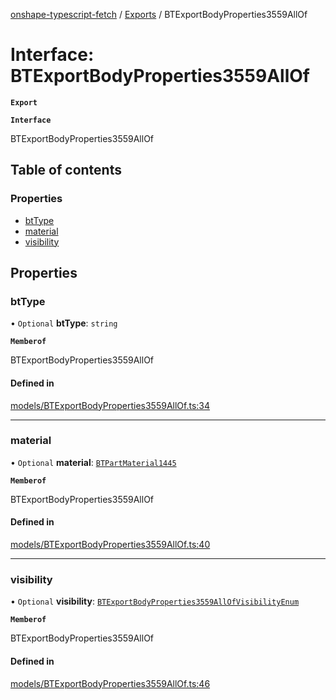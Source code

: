 [onshape-typescript-fetch](../README.md) / [Exports](../modules.md) / BTExportBodyProperties3559AllOf

# Interface: BTExportBodyProperties3559AllOf

**`Export`**

**`Interface`**

BTExportBodyProperties3559AllOf

## Table of contents

### Properties

- [btType](BTExportBodyProperties3559AllOf.md#bttype)
- [material](BTExportBodyProperties3559AllOf.md#material)
- [visibility](BTExportBodyProperties3559AllOf.md#visibility)

## Properties

### btType

• `Optional` **btType**: `string`

**`Memberof`**

BTExportBodyProperties3559AllOf

#### Defined in

[models/BTExportBodyProperties3559AllOf.ts:34](https://github.com/toebes/onshape-typescript-fetch/blob/3e11ae1/models/BTExportBodyProperties3559AllOf.ts#L34)

___

### material

• `Optional` **material**: [`BTPartMaterial1445`](BTPartMaterial1445.md)

**`Memberof`**

BTExportBodyProperties3559AllOf

#### Defined in

[models/BTExportBodyProperties3559AllOf.ts:40](https://github.com/toebes/onshape-typescript-fetch/blob/3e11ae1/models/BTExportBodyProperties3559AllOf.ts#L40)

___

### visibility

• `Optional` **visibility**: [`BTExportBodyProperties3559AllOfVisibilityEnum`](../modules.md#btexportbodyproperties3559allofvisibilityenum-1)

**`Memberof`**

BTExportBodyProperties3559AllOf

#### Defined in

[models/BTExportBodyProperties3559AllOf.ts:46](https://github.com/toebes/onshape-typescript-fetch/blob/3e11ae1/models/BTExportBodyProperties3559AllOf.ts#L46)
